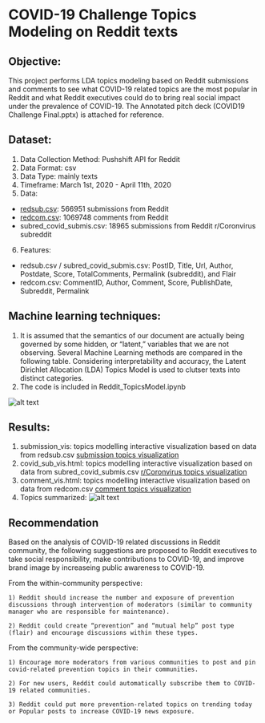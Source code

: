 # COVID-19 Challenge Topics Modeling on Reddit texts

## Objective: 

This project performs LDA topics modeling based on Reddit submissions and comments to see what COVID-19 related topics are the most popular in Reddit and what Reddit executives could do to bring real social impact under the prevalence of COVID-19. The Annotated pitch deck (COVID19 Challenge Final.pptx) is attached for reference. 


## Dataset: 
1. Data Collection Method: Pushshift API for Reddit
2. Data Format: csv
3. Data Type: mainly texts 
4. Timeframe: March 1st, 2020 - April 11th, 2020
5. Data: 
  - [redsub.csv](https://drive.google.com/drive/folders/1xnHpzweXw1APN3v_kOZHX9CyAS1tt5zs?usp=sharing): 566951 submissions from Reddit 
  - [redcom.csv](https://drive.google.com/drive/folders/1xnHpzweXw1APN3v_kOZHX9CyAS1tt5zs?usp=sharing): 1069748 comments from Reddit
  - subred_covid_submis.csv: 18965 submissions from Reddit r/Coronvirus subreddit
6. Features:
  - redsub.csv / subred_covid_submis.csv: PostID, Title, Url, Author, Postdate, Score, TotalComments, Permalink (subreddit), and Flair
  - redcom.csv: CommentID, Author, Comment, Score, PublishDate, Subreddit, Permalink

## Machine learning techniques: 
1. It is assumed that the semantics of our document are actually being governed by some hidden, or “latent,” variables that we are not observing. Several Machine Learning methods are compared in the following table. Considering interpretability and accuracy, the Latent Dirichlet Allocation (LDA) Topics Model is used to clutser texts into distinct categories.
2. The code is included in Reddit_TopicsModel.ipynb

![alt text](https://github.com/Freiheit77/COVID-19-Topics-Model/blob/master/ML%20comparison%20for%20topics%20modeling.png)

## Results: 
1. submission_vis: topics modelling interactive visualization based on data from redsub.csv
[submission topics visualization](https://freiheit77.github.io/COVID-19-Topics-Model/submission_vis.html)
2. covid_sub_vis.html: topics modelling interactive visualization based on data from subred_covid_submis.csv
[r/Coronvirus topics visualization](https://freiheit77.github.io/COVID-19-Topics-Model/covid_sub_vis.html)
3. comment_vis.html: topics modelling interactive visualization based on data from redcom.csv
[comment topics visualization](https://freiheit77.github.io/COVID-19-Topics-Modelling/comment_vis.html)
4. Topics summarized: 
![alt text](https://github.com/Freiheit77/COVID-19-Topics-Model/blob/master/Screenshot%202020-04-15%20at%2012.53.52%20AM.png)

## Recommendation 
Based on the analysis of COVID-19 related discussions in Reddit community, the following suggestions are proposed to Reddit executives to take social responsibility, make contributions to COVID-19, and improve brand image by increaseing public awareness to COVID-19.

From the within-community perspective: 

    1) Reddit should increase the number and exposure of prevention discussions through intervention of moderators (similar to community manager who are responsible for maintenance).
    
    2) Reddit could create “prevention” and “mutual help” post type (flair) and encourage discussions within these types. 

From the community-wide perspective:

    1) Encourage more moderators from various communities to post and pin covid-related prevention topics in their communities.
    
    2) For new users, Reddit could automatically subscribe them to COVID-19 related communities. 
    
    3) Reddit could put more prevention-related topics on trending today or Popular posts to increase COVID-19 news exposure.


